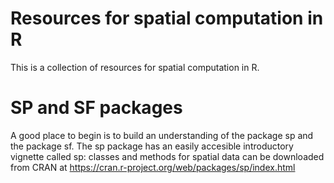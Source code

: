 # Resources for spatial computation in R
This is a collection of resources for spatial computation in R.

# SP and SF packages
A good place to begin is to build an understanding of the package sp and the package sf.
The sp package has an easily accesible introductory vignette called sp: classes and methods for spatial data
can be downloaded from CRAN at
https://cran.r-project.org/web/packages/sp/index.html


